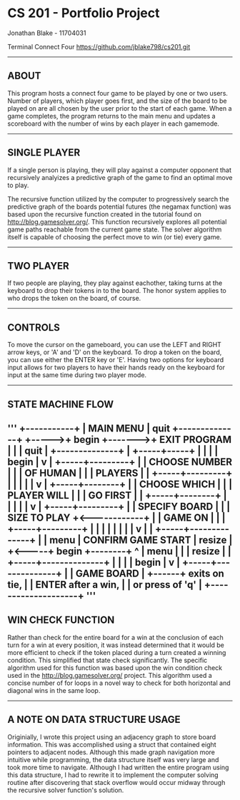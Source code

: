 # CS 201 - Portfolio Project
Jonathan Blake - 11704031

Terminal Connect Four
https://github.com/jblake798/cs201.git

-----
ABOUT
-----

This program hosts a connect four game to be played by one or two users.
Number of players, which player goes first, and the size of the board to
be played on are all chosen by the user prior to the start of each game.
When a game completes, the program returns to the main menu and updates
a scoreboard with the number of wins by each player in each gamemode.

-------------
SINGLE PLAYER
-------------

If a single person is playing, they will play against a computer opponent
that recursively analyizes a predictive graph of the game to find an
optimal move to play.

The recursive function utilized by the computer to progressively search
the predictive graph of the boards potential futures (the negamax function)
was based upon the recursive function created in the tutorial found on
http://blog.gamesolver.org/. This function recursively explores all
potential game paths reachable from the current game state. The solver
algorithm itself is capable of choosing the perfect move to win (or tie)
every game.

----------
TWO PLAYER
----------

If two people are playing, they play against eachother, taking turns at
the keyboard to drop their tokens in to the board. The honor system
applies to who drops the token on the board, of course.

--------
CONTROLS
--------

To move the cursor on the gameboard, you can use the LEFT and RIGHT
arrow keys, or 'A' and 'D' on the keyboard. To drop a token on the board,
you can use either the ENTER key or 'E'. Having two options for keyboard
input allows for two players to have their hands ready on the keyboard
for input at the same time during two player mode.

------------------
STATE MACHINE FLOW
------------------
'''
       +-----------+
       | MAIN MENU |  quit  +--------------+
+----->+   begin   +------->+ EXIT PROGRAM |
|      |   quit    |        +--------------+
|      +-----+-----+
|            |
|            | begin
|            v
|      +-----+---------+
|      | CHOOSE NUMBER |
|      |   OF HUMAN    |
|      |   PLAYERS     |
|      +-----+---------+
|            |
|            |
|            v
|      +-----+--------+
|      | CHOOSE WHICH |
|      | PLAYER WILL  |
|      |   GO FIRST   |
|      +-----+--------+
|            |
|            |
|            v
|      +-----+---------+
|      | SPECIFY BOARD |
|      | SIZE TO PLAY  +<------------+
|      |    GAME ON    |             |
|      +-----+---------+             |
|            |                       |
|            |                       |
|            v                       |
|      +-----+--------------+        |
| menu | CONFIRM GAME START | resize |
+<-----+       begin        +--------+
^      |       menu         |
|      |       resize       |
|      +-----+--------------+
|            |
|            | begin
|            v
|      +-----+--------------+
|      | GAME BOARD         |
+------+ exits on tie,      |
       | ENTER after a win, |
       | or press of 'q'    |
       +--------------------+
'''
------------------
WIN CHECK FUNCTION
------------------

Rather than check for the entire board for a win at the conclusion of
each turn for a win at every position, it was instead determined that
it would be more efficient to check if the token placed during a turn
created a winning condition. This simplified that state check significantly.
The specific algorithm used for this function was based upon the win
condition check used in the http://blog.gamesolver.org/ project. This
algorithm used a concise number of for loops in a novel way to check
for both horizontal and diagonal wins in the same loop.

------------------------------
A NOTE ON DATA STRUCTURE USAGE
------------------------------

Originially, I wrote this project using an adjacency graph to store
board information. This was accomplished using a struct that contained
eight pointers to adjacent nodes. Although this made graph navigation
more intuitive while programming, the data structure itself was very
large and took more time to navigate. Although I had written the entire
program using this data structure, I had to rewrite it to implement the
computer solving routine after discovering that stack overflow would occur
midway through the recursive solver function's solution.